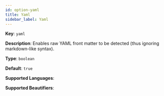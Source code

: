 ```yaml
---
id: option-yaml
title: Yaml
sidebar_label: Yaml
---
```

**Key**: `yaml`

**Description**: Enables raw YAML front matter to be detected (thus ignoring markdown-like syntax).

**Type**: `boolean`

**Default**: `true`

**Supported Languages**: 

**Supported Beautifiers**: 
